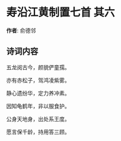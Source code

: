 # 寿沿江黄制置七首  其六

**作者**: 俞德邻

## 诗词内容

五龙阅古今，颜貌俨童孺。

亦有赤松子，驾鸿凌紫雾。

静心遗纷华，定力养冲素。

因知龟鹤年，非以服食护。

公身天地身，出处系王度。

愿言保千龄，持用答三顾。

